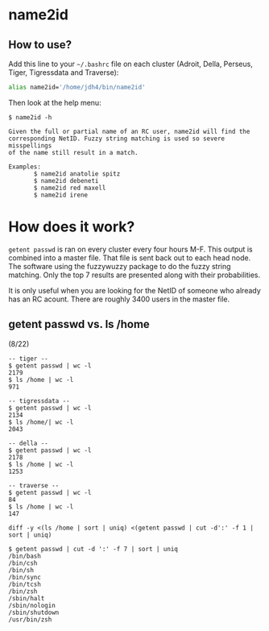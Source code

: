 # name2id

## How to use?

Add this line to your `~/.bashrc` file on each cluster (Adroit, Della, Perseus, Tiger, Tigressdata and Traverse):

```bash
alias name2id='/home/jdh4/bin/name2id'
```

Then look at the help menu:

```
$ name2id -h

Given the full or partial name of an RC user, name2id will find the
corresponding NetID. Fuzzy string matching is used so severe misspellings
of the name still result in a match.

Examples:
       $ name2id anatolie spitz
       $ name2id debeneti
       $ name2id red maxell
       $ name2id irene
```

# How does it work?

`getent passwd` is ran on every cluster every four hours M-F. This output is combined into a master file. That file is sent back out to each head node. The software using the fuzzywuzzy package to do the fuzzy string matching. Only the top 7 results are presented along with their probabilities.

It is only useful when you are looking for the NetID of someone who already has an RC acount. There are roughly 3400 users in the master file.

## getent passwd vs. ls /home

(8/22)
```
-- tiger --
$ getent passwd | wc -l
2179
$ ls /home | wc -l
971

-- tigressdata --
$ getent passwd | wc -l
2134
$ ls /home/| wc -l
2043

-- della --
$ getent passwd | wc -l
2178
$ ls /home | wc -l
1253

-- traverse --
$ getent passwd | wc -l
84
$ ls /home | wc -l
147
```

```
diff -y <(ls /home | sort | uniq) <(getent passwd | cut -d':' -f 1 | sort | uniq)
```

```
$ getent passwd | cut -d ':' -f 7 | sort | uniq
/bin/bash
/bin/csh
/bin/sh
/bin/sync
/bin/tcsh
/bin/zsh
/sbin/halt
/sbin/nologin
/sbin/shutdown
/usr/bin/zsh
```
